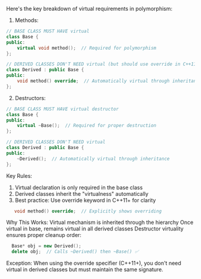 Here's the key breakdown of virtual requirements in polymorphism:

1. Methods:
```cpp
// BASE CLASS MUST HAVE virtual
class Base {
public:
    virtual void method();  // Required for polymorphism
};

// DERIVED CLASSES DON'T NEED virtual (but should use override in C++11+)
class Derived : public Base {
public:
    void method() override;  // Automatically virtual through inheritance
};
```

2. Destructors:
```cpp
// BASE CLASS MUST HAVE virtual destructor
class Base {
public:
    virtual ~Base();  // Required for proper destruction
};

// DERIVED CLASSES DON'T NEED virtual
class Derived : public Base {
public:
    ~Derived();  // Automatically virtual through inheritance
};
  ```

Key Rules:
1. Virtual declaration is only required in the base class
2. Derived classes inherit the "virtualness" automatically
3. Best practice: Use override keyword in C++11+ for clarity

```cpp
   void method() override;  // Explicitly shows overriding
```

Why This Works:
Virtual mechanism is inherited through the hierarchy
Once virtual in base, remains virtual in all derived classes
Destructor virtuality ensures proper cleanup order:

```cpp
  Base* obj = new Derived();
  delete obj;  // Calls ~Derived() then ~Base() ✅
```

Exception: When using the override specifier (C++11+), you don't need virtual in derived classes but must maintain the same signature.


